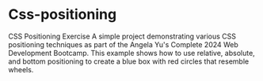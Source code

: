 # Css-positioning
CSS Positioning Exercise A simple project demonstrating various CSS positioning techniques as part of the Angela Yu's Complete 2024 Web Development Bootcamp. This example shows how to use relative, absolute, and bottom positioning to create a blue box with red circles that resemble wheels.
